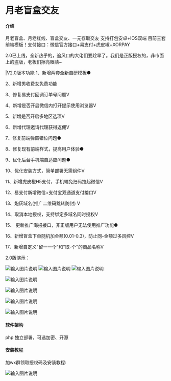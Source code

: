 # 月老盲盒交友

#### 介绍
月老盲盒、月老红线、盲盒交友、一元存取交友
支持打包安卓+IOS双端 目前三套前端模板！支付接口：微信官方接口+易支付+虎皮椒+XORPAY

2.0已上线，全新热乎的，追风口的大佬们要趁早了。我们是正版授权的，非市面上的盗版，老板们擦亮眼睛~

|V2.0版本功能
1、新增两套全新自研模板●

2、新增男收费女免费功能

3、修复易支付回调订单号问题V

4、新增是否开启微信内打开提示使用浏览器V

5、新增是否开启多地区选项V

6、新增代理邀请代理获得返佣V

7、修复前端弹窗错位问题●

8、修复现有前端样式，提高用户体验●

9、优化后台手机端自适应问题●

10、优化安装方式，简单部署无需组件V

11、新增虎皮椒H5支付，手机端免扫码拉起微信V

12、易支付新增微信+支付宝双通道支付接口V

13、炮灰域名(推广二维码跳转防封) V

14、取消本地授权，支持绑定多域名同时授权V

15、 更新推广海报接口，非正版用户无法使用推广功能●

16、新增盲盒下单随机加金额(0.01-0.3)，防止同-金额过多风控V

17、新增自定义"留一一个"和"取-个"的商品名称V


2.0版演示：

![输入图片说明](https://images.gitee.com/uploads/images/2021/1015/152958_2bcea268_8114674.png "屏幕截图.png")
![输入图片说明](https://images.gitee.com/uploads/images/2021/1015/153015_e6a3b006_8114674.png "屏幕截图.png")
![输入图片说明](https://images.gitee.com/uploads/images/2021/1015/153020_14957dbe_8114674.png "屏幕截图.png")

![输入图片说明](https://images.gitee.com/uploads/images/2021/1015/153029_3da590e1_8114674.png "屏幕截图.png")

![输入图片说明](https://images.gitee.com/uploads/images/2021/1015/153046_af992524_8114674.png "屏幕截图.png")

![输入图片说明](https://images.gitee.com/uploads/images/2021/1015/153052_6e0febe5_8114674.png "屏幕截图.png")

![输入图片说明](https://images.gitee.com/uploads/images/2021/1015/153058_24d7d6b5_8114674.png "屏幕截图.png")

#### 软件架构
php 独立部署，可选加密、开源


#### 安装教程
加wx群领取授权码及安装教程:

![输入图片说明](https://images.gitee.com/uploads/images/2021/1020/090334_646a2458_8114674.png "屏幕截图.png")
